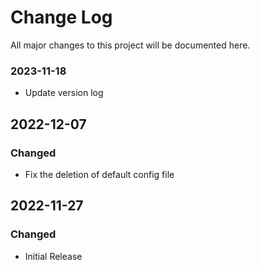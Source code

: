 # Change Log

All major changes to this project will be documented here.

### 2023-11-18
- Update version log

## 2022-12-07

### Changed

- Fix the deletion of default config file

## 2022-11-27

### Changed

- Initial Release

